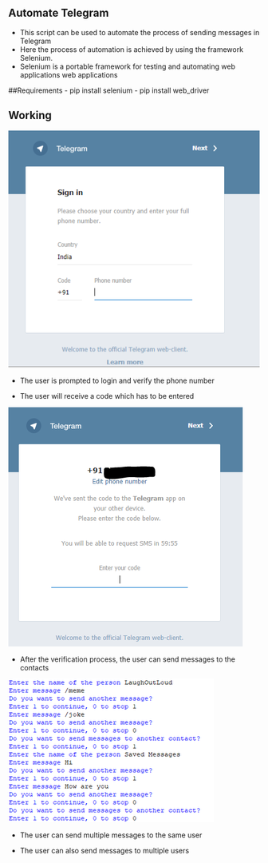 ## Automate Telegram ##
- This script can be used to automate the process of sending messages in Telegram
- Here the process of automation is achieved by using the framework Selenium.
- Selenium is a portable framework for testing and automating web applications web applications

##Requirements
    - pip install selenium
    - pip install web_driver

## Working ##

![Image](assets/login.png)

- The user is prompted to login and verify the phone number

- The user will receive a code which has to be entered

![Image](assets/code.png)

- After the verification process, the user can send messages to the contacts

![Image](assets/send.png)

- The user can send multiple messages to the same user

- The user can also send messages to multiple users

